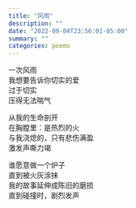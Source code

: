 ```yaml
---
title: "风雨"
description: ""
date: "2022-09-04T23:56:01-05:00"
summary: ""
categories: poems
---
```

一次风雨\
我想要告诉你切实的爱\
过于切实\
压得无法喘气

从我的生命剖开\
在胸膛里：是热烈的火\
与我浇熄的，只有悲伤满盈\
激发声嘶力竭

谁愿意做一个炉子\
直到被火灰涂抹\
我的故事延伸成陈旧的磨损\
直到碰撞时，剧烈发声
